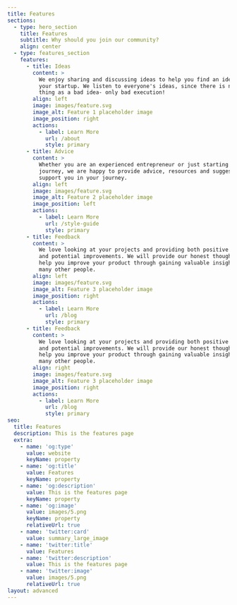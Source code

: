 ```yaml
---
title: Features
sections:
  - type: hero_section
    title: Features
    subtitle: Why should you join our community?
    align: center
  - type: features_section
    features:
      - title: Ideas
        content: >
          We enjoy sharing and discussing ideas to help you find an idea for
          your startup. We listen to everyone's ideas, since there is no such
          thing as a bad idea- only bad execution!
        align: left
        image: images/feature.svg
        image_alt: Feature 1 placeholder image
        image_position: right
        actions:
          - label: Learn More
            url: /about
            style: primary
      - title: Advice
        content: >
          Whether you are an experienced entrepreneur or just starting your
          journey, we are happy to provide advice, resources and suggestions to
          support you in your journey.
        align: left
        image: images/feature.svg
        image_alt: Feature 2 placeholder image
        image_position: left
        actions:
          - label: Learn More
            url: /style-guide
            style: primary
      - title: Feedback
        content: >
          We love looking at your projects and providing both positive feedback
          and potential improvements. We will provide our honest thoughts and
          help you improve your product through gaining valuable insight from
          many other people.
        align: left
        image: images/feature.svg
        image_alt: Feature 3 placeholder image
        image_position: right
        actions:
          - label: Learn More
            url: /blog
            style: primary
      - title: Feedback
        content: >
          We love looking at your projects and providing both positive feedback
          and potential improvements. We will provide our honest thoughts and
          help you improve your product through gaining valuable insight from
          many other people.
        align: right
        image: images/feature.svg
        image_alt: Feature 3 placeholder image
        image_position: right
        actions:
          - label: Learn More
            url: /blog
            style: primary
seo:
  title: Features
  description: This is the features page
  extra:
    - name: 'og:type'
      value: website
      keyName: property
    - name: 'og:title'
      value: Features
      keyName: property
    - name: 'og:description'
      value: This is the features page
      keyName: property
    - name: 'og:image'
      value: images/5.png
      keyName: property
      relativeUrl: true
    - name: 'twitter:card'
      value: summary_large_image
    - name: 'twitter:title'
      value: Features
    - name: 'twitter:description'
      value: This is the features page
    - name: 'twitter:image'
      value: images/5.png
      relativeUrl: true
layout: advanced
---
```

